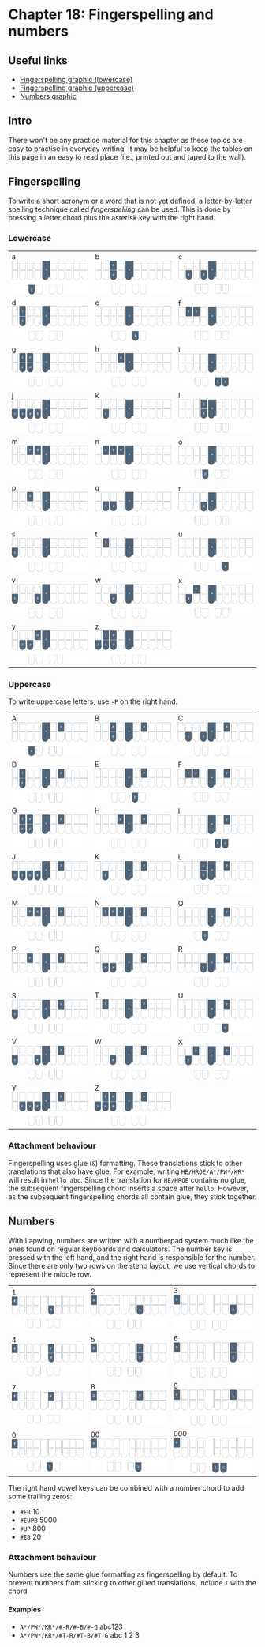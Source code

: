 # Chapter 18: Fingerspelling and numbers

## Useful links

* [Fingerspelling graphic (lowercase)](img/18-fingerspelling-lower.png)
* [Fingerspelling graphic (uppercase)](img/18-fingerspelling-upper.png)
* [Numbers graphic](img/18-numbers.png)

## Intro

There won't be any practice material for this chapter as these topics are easy to practise in everyday writing. It may be helpful to keep the tables on this page in an easy to read place (i.e., printed out and taped to the wall).

## Fingerspelling
To write a short acronym or a word that is not yet defined, a letter-by-letter spelling technique called *fingerspelling* can be used. This is done by pressing a letter chord plus the asterisk key with the right hand.

### Lowercase

| | | |
| ---- | ---- | ---- |
| a <br> ![](img/18-a.png) | b <br> ![](img/18-b.png) | c <br> ![](img/18-c.png) |
| d <br> ![](img/18-d.png) | e <br> ![](img/18-e.png) | f <br> ![](img/18-f.png) |
| g <br> ![](img/18-g.png) | h <br> ![](img/18-h.png) | i <br> ![](img/18-i.png) |
| j <br> ![](img/18-j.png) | k <br> ![](img/18-k.png) | l <br> ![](img/18-l.png) |
| m <br> ![](img/18-m.png) | n <br> ![](img/18-n.png) | o <br> ![](img/18-o.png) |
| p <br> ![](img/18-p.png) | q <br> ![](img/18-q.png) | r <br> ![](img/18-r.png) |
| s <br> ![](img/18-s.png) | t <br> ![](img/18-t.png) | u <br> ![](img/18-u.png) |
| v <br> ![](img/18-v.png) | w <br> ![](img/18-w.png) | x <br> ![](img/18-x.png) |
| y <br> ![](img/18-y.png) | z <br> ![](img/18-z.png) |  |

### Uppercase
To write uppercase letters, use `-P` on the right hand.

| | | |
| ---- | ---- | ---- |
| A <br> ![](img/18-A.png) | B <br> ![](img/18-B.png) | C <br> ![](img/18-C.png) |
| D <br> ![](img/18-D.png) | E <br> ![](img/18-E.png) | F <br> ![](img/18-F.png) |
| G <br> ![](img/18-G.png) | H <br> ![](img/18-H.png) | I <br> ![](img/18-I.png) |
| J <br> ![](img/18-J.png) | K <br> ![](img/18-K.png) | L <br> ![](img/18-L.png) |
| M <br> ![](img/18-M.png) | N <br> ![](img/18-N.png) | O <br> ![](img/18-O.png) |
| P <br> ![](img/18-P.png) | Q <br> ![](img/18-Q.png) | R <br> ![](img/18-R.png) |
| S <br> ![](img/18-S.png) | T <br> ![](img/18-T.png) | U <br> ![](img/18-U.png) |
| V <br> ![](img/18-V.png) | W <br> ![](img/18-W.png) | X <br> ![](img/18-X.png) |
| Y <br> ![](img/18-Y.png) | Z <br> ![](img/18-Z.png) |  |

### Attachment behaviour
Fingerspelling uses glue (<code class="code-mono">&</code>) formatting. These translations stick to other translations that also have glue. For example, writing `HE/HROE/A*/PW*/KR*` will result in <code class="code-mono">hello abc</code>. Since the translation for `HE/HROE` contains no glue, the subsequent fingerspelling chord inserts a space after <code class="code-mono">hello</code>. However, as the subsequent fingerspelling chords all contain glue, they stick together.

## Numbers

With Lapwing, numbers are written with a numberpad system much like the ones found on regular keyboards and calculators. The number key is pressed with the left hand, and the right hand is responsible for the number. Since there are only two rows on the steno layout, we use vertical chords to represent the middle row.

| | | |
| ---- | ---- | ---- |
| 1 <br> ![](img/18-1.png) | 2 <br> ![](img/18-2.png) | 3 <br> ![](img/18-3.png) |
| 4 <br> ![](img/18-4.png) | 5 <br> ![](img/18-5.png) | 6 <br> ![](img/18-6.png) |
| 7 <br> ![](img/18-7.png) | 8 <br> ![](img/18-8.png) | 9 <br> ![](img/18-9.png) |
| 0 <br> ![](img/18-0.png) | 00 <br> ![](img/18-00.png) | 000 <br> ![](img/18-000.png) |

The right hand vowel keys can be combined with a number chord to add some trailing zeros:

* `#ER` 10
* `#EUPB` 5000
* `#UP` 800
* `#EB` 20

### Attachment behaviour
Numbers use the same glue formatting as fingerspelling by default. To prevent numbers from sticking to other glued translations, include `T` with the chord.

#### Examples
* `A*/PW*/KR*/#-R/#-B/#-G` abc123
* `A*/PW*/KR*/#T-R/#T-B/#T-G` abc 1 2 3
